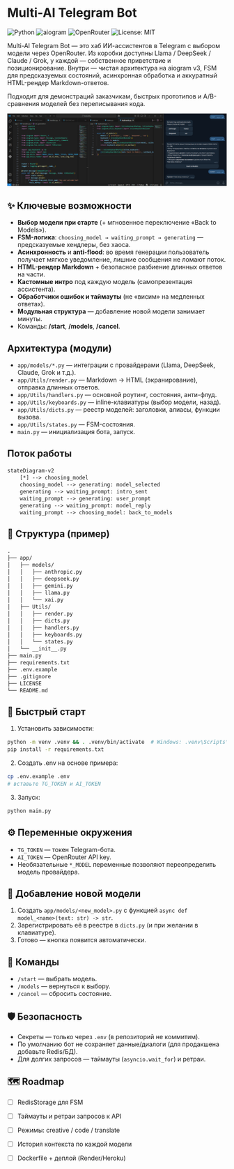 # Multi-AI Telegram Bot


![Python](https://img.shields.io/badge/Python-3.11%2B-blue)
![aiogram](https://img.shields.io/badge/aiogram-v3-informational)
![OpenRouter](https://img.shields.io/badge/OpenRouter-API-success)
![License: MIT](https://img.shields.io/badge/License-MIT-yellow)

Multi-AI Telegram Bot — это хаб ИИ-ассистентов в Telegram с выбором модели через OpenRouter.
Из коробки доступны Llama / DeepSeek / Claude / Grok, у каждой — собственное приветствие и позиционирование.
Внутри — чистая архитектура на aiogram v3, FSM для предсказуемых состояний, асинхронная обработка и аккуратный HTML-рендер Markdown-ответов.

Подходит для демонстраций заказчикам, быстрых прототипов и A/B-сравнения моделей без переписывания кода.

![screenshot](docs/screenshot.png)



## ✨ Ключевые возможности

- **Выбор модели при старте** (+ мгновенное переключение «Back to Models»).
- **FSM-логика**: `choosing_model → waiting_prompt → generating` — предсказуемые хендлеры, без хаоса.
- **Асинхронность** и **anti-flood**: во время генерации пользователь получает мягкое уведомление, лишние сообщения не ломают поток.
- **HTML-рендер Markdown** + безопасное разбиение длинных ответов на части.
- **Кастомные интро** под каждую модель (самопрезентация ассистента).
- **Обработчики ошибок и таймауты** (не «висим» на медленных ответах).
- **Модульная структура** — добавление новой модели занимает минуты.
- Команды: **/start**, **/models**, **/cancel**.

## Архитектура (модули)

- `app/models/*.py` — интеграции с провайдерами (Llama, DeepSeek, Claude, Grok и т.д.).
- `app/Utils/render.py` — Markdown → HTML (экранирование), отправка длинных ответов.
- `app/Utils/handlers.py` — основной роутинг, состояния, анти-флуд.
- `app/Utils/keyboards.py` — inline-клавиатуры (выбор модели, назад).
- `app/Utils/dicts.py` — реестр моделей: заголовки, алиасы, функции вызова.
- `app/Utils/states.py` — FSM-состояния.
- `main.py` — инициализация бота, запуск.

## Поток работы

```mermaid
stateDiagram-v2
    [*] --> choosing_model
    choosing_model --> generating: model_selected
    generating --> waiting_prompt: intro_sent
    waiting_prompt --> generating: user_prompt
    generating --> waiting_prompt: model_reply
    waiting_prompt --> choosing_model: back_to_models
```

## 📁 Структура (пример)
```text
.
├── app/
│   ├── models/
│   │   ├── anthropic.py
│   │   ├── deepseek.py
│   │   ├── gemini.py
│   │   ├── llama.py
│   │   └── xai.py
│   ├── Utils/
│   │   ├── render.py
│   │   ├── dicts.py
│   │   ├── handlers.py
│   │   ├── keyboards.py
│   │   └── states.py
│   └── __init__.py
├── main.py
├── requirements.txt
├── .env.example
├── .gitignore
├── LICENSE
└── README.md
```

## 🚀 Быстрый старт
1) Установить зависимости:
```bash
python -m venv .venv && . .venv/bin/activate  # Windows: .venv\Scripts\activate
pip install -r requirements.txt
```

2) Создать .env на основе примера:
```bash
cp .env.example .env
# вставьте TG_TOKEN и AI_TOKEN
```

3) Запуск:
```bash
python main.py
```

## ⚙️ Переменные окружения
- `TG_TOKEN` — токен Telegram-бота.
- `AI_TOKEN` — OpenRouter API key.
- Необязательные `*_MODEL` переменные позволяют переопределить модель провайдера.

## 🔌 Добавление новой модели
1. Создать `app/models/<new_model>.py` с функцией `async def model_<name>(text: str) -> str`.
2. Зарегистрировать её в реестре в `dicts.py` (и при желании в клавиатуре).
3. Готово — кнопка появится автоматически.

## 🧪 Команды
- `/start` — выбрать модель.
- `/models` — вернуться к выбору.
- `/cancel` — сбросить состояние.

## 🛡 Безопасность
- Секреты — только через `.env` (в репозиторий не коммитим).
- По умолчанию бот не сохраняет данные/диалоги (для продакшена добавьте Redis/БД).
- Для долгих запросов — таймауты (`asyncio.wait_for`) и ретраи.

## 🗺 Roadmap
- [ ] RedisStorage для FSM
- [ ] Таймауты и ретраи запросов к API
- [ ] Режимы: creative / code / translate
- [ ] История контекста по каждой модели
- [ ] Dockerfile + деплой (Render/Heroku)




